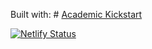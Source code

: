 Built with: # [Academic Kickstart](https://sourcethemes.com/academic/)

[![Netlify Status](https://api.netlify.com/api/v1/badges/29d970ae-e302-458f-9a18-41bf0307b993/deploy-status)](https://app.netlify.com/sites/tender-hugle-9f2cc6/deploys)
